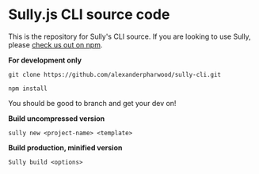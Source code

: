 
# Sully.js CLI source code

This is the repository for Sully's CLI source. If you are looking to use Sully, please [check us out on npm](https://www.npmjs.com/package/sully).


**For development only**

```
git clone https://github.com/alexanderpharwood/sully-cli.git
```

```
npm install
```
You should be good to branch and get your dev on!


**Build uncompressed version**
```
sully new <project-name> <template>
```


**Build production, minified version**
```
Sully build <options>
```
